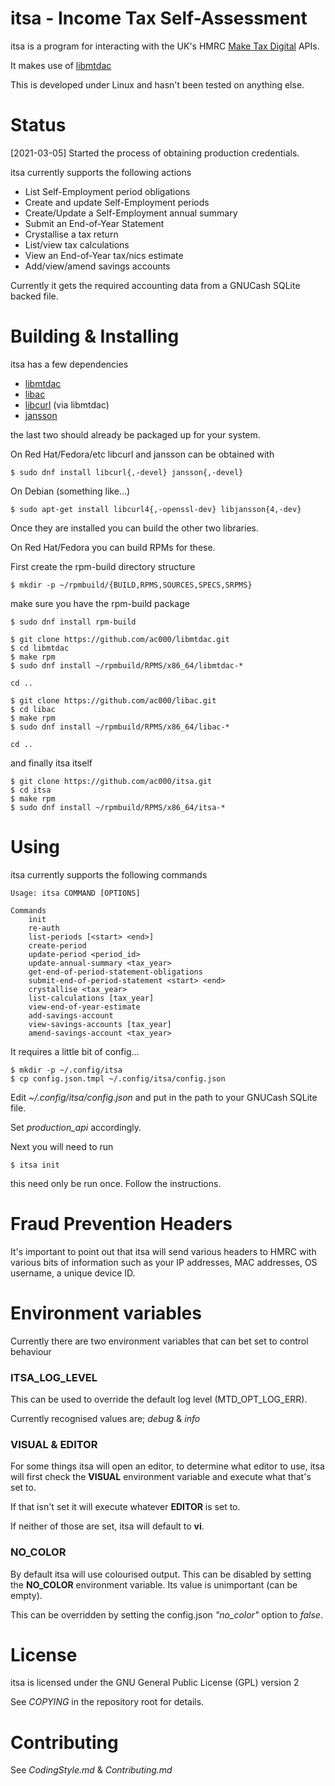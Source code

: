 # itsa - Income Tax Self-Assessment

itsa is a program for interacting with the UK's HMRC [Make Tax Digital](https://developer.service.hmrc.gov.uk/api-documentation) APIs.

It makes use of [libmtdac](https://github.com/ac000/libmtdac)

This is developed under Linux and hasn't been tested on anything else.

# Status

[2021-03-05] Started the process of obtaining production credentials.

itsa currently supports the following actions

  - List Self-Employment period obligations
  - Create and update Self-Employment periods
  - Create/Update a Self-Employment annual summary
  - Submit an End-of-Year Statement
  - Crystallise a tax return
  - List/view tax calculations
  - View an End-of-Year tax/nics estimate
  - Add/view/amend savings accounts

Currently it gets the required accounting data from a GNUCash SQLite backed
file.

# Building & Installing

itsa has a few dependencies

  - [libmtdac](https://github.com/ac000/libmtdac)
  - [libac](https://github.com/ac000/libac)
  - [libcurl](https://curl.se/libcurl/) (via libmtdac)
  - [jansson](https://digip.org/jansson/)

the last two should already be packaged up for your system.

On Red Hat/Fedora/etc libcurl and jansson can be obtained with

```
$ sudo dnf install libcurl{,-devel} jansson{,-devel}
```

On Debian (something like...)

```
$ sudo apt-get install libcurl4{,-openssl-dev} libjansson{4,-dev}
```

Once they are installed you can build the other two libraries.

On Red Hat/Fedora you can build RPMs for these.

First create the rpm-build directory structure

```
$ mkdir -p ~/rpmbuild/{BUILD,RPMS,SOURCES,SPECS,SRPMS}
```

make sure you have the rpm-build package

```
$ sudo dnf install rpm-build
```

```
$ git clone https://github.com/ac000/libmtdac.git
$ cd libmtdac
$ make rpm
$ sudo dnf install ~/rpmbuild/RPMS/x86_64/libmtdac-*
```

```
cd ..
```

```
$ git clone https://github.com/ac000/libac.git
$ cd libac
$ make rpm
$ sudo dnf install ~/rpmbuild/RPMS/x86_64/libac-*
```

```
cd ..
```

and finally itsa itself

```
$ git clone https://github.com/ac000/itsa.git
$ cd itsa
$ make rpm
$ sudo dnf install ~/rpmbuild/RPMS/x86_64/itsa-*
```

# Using

itsa currently supports the following commands

```
Usage: itsa COMMAND [OPTIONS]

Commands
    init
    re-auth
    list-periods [<start> <end>]
    create-period
    update-period <period_id>
    update-annual-summary <tax_year>
    get-end-of-period-statement-obligations
    submit-end-of-period-statement <start> <end>
    crystallise <tax_year>
    list-calculations [tax_year]
    view-end-of-year-estimate
    add-savings-account
    view-savings-accounts [tax_year]
    amend-savings-account <tax_year>
```

It requires a little bit of config...

```
$ mkdir -p ~/.config/itsa
$ cp config.json.tmpl ~/.config/itsa/config.json
```

Edit *~/.config/itsa/config.json* and put in the path to your GNUCash SQLite
file.

Set *production_api* accordingly.

Next you will need to run

```
$ itsa init
```

this need only be run once. Follow the instructions.

# Fraud Prevention Headers

It's important to point out that itsa will send various headers to HMRC with
various bits of information such as your IP addresses, MAC addresses,
OS username, a unique device ID.

# Environment variables

Currently there are two environment variables that can bet set to control
behaviour

### ITSA_LOG_LEVEL

This can be used to override the default log level (MTD\_OPT\_LOG\_ERR).

Currently recognised values are; *debug* & *info*

### VISUAL & EDITOR

For some things itsa will open an editor, to determine what editor to use,
itsa will first check the **VISUAL** environment variable and execute what
that's set to.

If that isn't set it will execute whatever **EDITOR** is set to.

If neither of those are set, itsa will default to **vi**.

### NO_COLOR

By default itsa will use colourised output. This can be disabled by setting
the **NO_COLOR** environment variable. Its value is unimportant (can be empty).

This can be overridden by setting the config.json *"no_color"* option to
*false*.

# License

itsa is licensed under the GNU General Public License (GPL) version 2

See *COPYING* in the repository root for details.

# Contributing

See *CodingStyle.md* & *Contributing.md*
